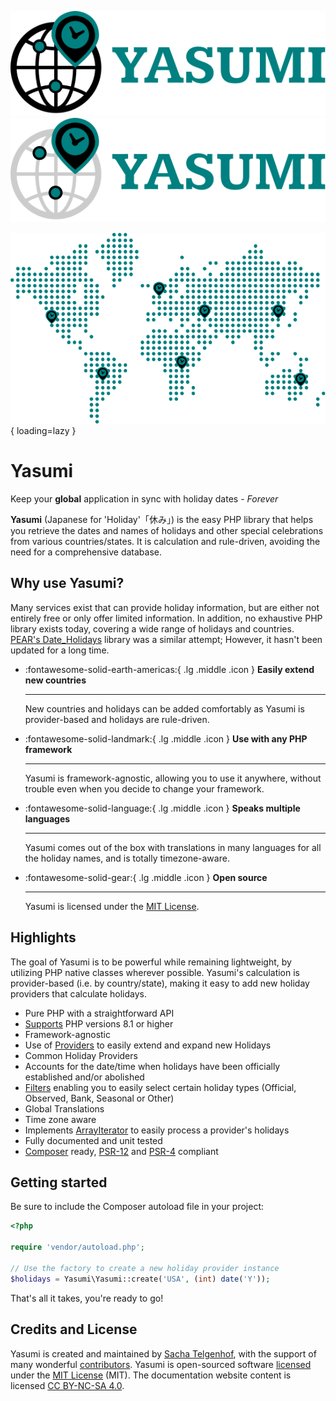 ![Yasumi Logo](./assets/img/yasumi_logo.svg#only-light)
![Yasumi Logo](./assets/img/yasumi_logo-dark.svg#only-dark)

![Yasumi World Map](./assets/img/map.svg){ loading=lazy }

# Yasumi

Keep your **global** application in sync with holiday dates - _Forever_

**Yasumi** (Japanese for 'Holiday'「休み」) is the easy PHP library that helps you retrieve the dates and names of
holidays and other special celebrations from various countries/states. It is calculation and rule-driven, avoiding
the need for a comprehensive database.

## Why use Yasumi?

Many services exist that can provide holiday information, but are either not entirely free or only offer limited
information. In addition, no exhaustive PHP library exists today, covering a wide range of holidays and countries.
[PEAR's Date_Holidays](https://pear.php.net/package/Date_Holidays) library was a similar attempt; However, it hasn't
been updated for a long time.

<div class="grid cards" markdown>

- :fontawesome-solid-earth-americas:{ .lg .middle .icon } **Easily extend new countries**

    ***

    New countries and holidays can be added comfortably as Yasumi is provider-based and holidays are rule-driven.

- :fontawesome-solid-landmark:{ .lg .middle .icon } **Use with any PHP framework**

    ***

    Yasumi is framework-agnostic, allowing you to use it anywhere, without trouble even when you decide to change your framework.

- :fontawesome-solid-language:{ .lg .middle .icon } **Speaks multiple languages**

    ***

    Yasumi comes out of the box with translations in many languages for all the holiday names, and is totally timezone-aware.

- :fontawesome-solid-gear:{ .lg .middle .icon } **Open source**

    ***

    Yasumi is licensed under the [MIT License](https://github.com/azuyalabs/yasumi/blob/develop/LICENSE).

</div>

## Highlights

The goal of Yasumi is to be powerful while remaining lightweight, by utilizing PHP native classes
wherever possible. Yasumi's calculation is provider-based (i.e. by country/state), making it easy to add
new holiday providers that calculate holidays.

- Pure PHP with a straightforward API
- [Supports](security.md) PHP versions 8.1 or higher
- Framework-agnostic
- Use of [Providers](providers/providers.md) to easily extend and expand new Holidays
- Common Holiday Providers
- Accounts for the date/time when holidays have been officially established and/or abolished
- [Filters](filters.md) enabling you to easily select certain holiday types (Official, Observed, Bank, Seasonal or Other)
- Global Translations
- Time zone aware
- Implements [ArrayIterator](https://www.php.net/manual/en/class.arrayiterator.php) to easily process a provider's holidays
- Fully documented and unit tested
- [Composer](https://getcomposer.org) ready, [PSR-12](https://www.php-fig.org/psr/psr-12/)
  and [PSR-4](https://www.php-fig.org/psr/psr-4/) compliant

## Getting started

Be sure to include the Composer autoload file in your project:

```php
<?php

require 'vendor/autoload.php';

// Use the factory to create a new holiday provider instance
$holidays = Yasumi\Yasumi::create('USA', (int) date('Y'));
```

That's all it takes, you're ready to go!

## Credits and License

Yasumi is created and maintained by [Sacha Telgenhof](https://github.com/stelgenhof "Sacha Telgenhof's Website"), with
the support of many wonderful [contributors](https://github.com/azuyalabs/yasumi/graphs/contributors "Contributors"). Yasumi
is open-sourced software [licensed](https://github.com/azuyalabs/yasumi/blob/master/LICENSE "licensed") under
the [MIT License](https://opensource.org/licenses/mit-license.php "MIT License") (MIT). The documentation website
content is licensed [CC BY-NC-SA 4.0](https://creativecommons.org/licenses/by-nc-sa/4.0/ "CC BY-NC-SA 4.0").
